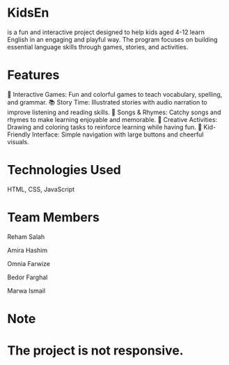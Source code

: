 # KidsEn 
is a fun and interactive project designed to help kids aged 4-12 learn English in an engaging and playful way. The program focuses on building essential language skills through games, stories, and activities.
# Features
🐾 Interactive Games: Fun and colorful games to teach vocabulary, spelling, and grammar.
📚 Story Time: Illustrated stories with audio narration to improve listening and reading skills.
🎵 Songs & Rhymes: Catchy songs and rhymes to make learning enjoyable and memorable.
🎨 Creative Activities: Drawing and coloring tasks to reinforce learning while having fun.
👶 Kid-Friendly Interface: Simple navigation with large buttons and cheerful visuals.
# Technologies Used
HTML, CSS, JavaScript
# Team Members
Reham Salah

Amira Hashim

Omnia Farwize

Bedor Farghal

Marwa Ismail
# Note
# The project is not responsive.
